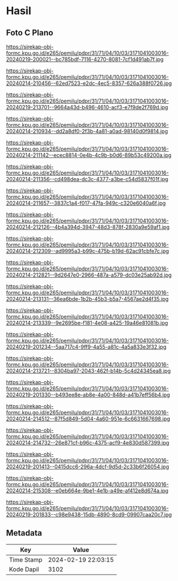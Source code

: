 # Hasil

## Foto C Plano

https://sirekap-obj-formc.kpu.go.id/e265/pemilu/pdpr/31/71/04/10/03/3171041003016-20240219-200021--bc785bdf-7116-4270-8081-7cf1d491ab7f.jpg

https://sirekap-obj-formc.kpu.go.id/e265/pemilu/pdpr/31/71/04/10/03/3171041003016-20240214-210456--62ed7523-e2dc-4ec5-8357-626a388f0726.jpg

https://sirekap-obj-formc.kpu.go.id/e265/pemilu/pdpr/31/71/04/10/03/3171041003016-20240219-213701--9664a43d-b496-4610-acf3-e7f9de2f769d.jpg

https://sirekap-obj-formc.kpu.go.id/e265/pemilu/pdpr/31/71/04/10/03/3171041003016-20240214-210934--dd2a8df0-2f3b-4a81-a0ad-98140d0f9814.jpg

https://sirekap-obj-formc.kpu.go.id/e265/pemilu/pdpr/31/71/04/10/03/3171041003016-20240214-211142--ecec8814-0e4b-4c9b-b0d6-89b53c49200a.jpg

https://sirekap-obj-formc.kpu.go.id/e265/pemilu/pdpr/31/71/04/10/03/3171041003016-20240214-211356--cd498dea-dc3c-4377-a3be-c54d5837f01f.jpg

https://sirekap-obj-formc.kpu.go.id/e265/pemilu/pdpr/31/71/04/10/03/3171041003016-20240214-211657--3837c1a4-f017-47fa-949c-c320e6040a6f.jpg

https://sirekap-obj-formc.kpu.go.id/e265/pemilu/pdpr/31/71/04/10/03/3171041003016-20240214-212126--4b4a394d-3947-48d3-878f-2830a9e59af1.jpg

https://sirekap-obj-formc.kpu.go.id/e265/pemilu/pdpr/31/71/04/10/03/3171041003016-20240214-212309--ad9995a3-b99c-475b-b19d-62ac91cbfe7c.jpg

https://sirekap-obj-formc.kpu.go.id/e265/pemilu/pdpr/31/71/04/10/03/3171041003016-20240214-212821--9d2647e0-2966-487a-a579-dc03e25ab92d.jpg

https://sirekap-obj-formc.kpu.go.id/e265/pemilu/pdpr/31/71/04/10/03/3171041003016-20240214-213131--36ea6bde-1b2b-45b3-b5a7-4567ae2d4f35.jpg

https://sirekap-obj-formc.kpu.go.id/e265/pemilu/pdpr/31/71/04/10/03/3171041003016-20240214-213339--9e2695be-f181-4e08-a425-19a46e81081b.jpg

https://sirekap-obj-formc.kpu.go.id/e265/pemilu/pdpr/31/71/04/10/03/3171041003016-20240219-201234--5aa717c4-9ff9-4a55-a81c-4a5a833e3f32.jpg

https://sirekap-obj-formc.kpu.go.id/e265/pemilu/pdpr/31/71/04/10/03/3171041003016-20240214-213721--8304ba97-2043-462f-b14b-5c4d24345ea8.jpg

https://sirekap-obj-formc.kpu.go.id/e265/pemilu/pdpr/31/71/04/10/03/3171041003016-20240219-201330--b493ee8e-ab8e-4a00-848d-a41b7eff56b4.jpg

https://sirekap-obj-formc.kpu.go.id/e265/pemilu/pdpr/31/71/04/10/03/3171041003016-20240214-214512--87f5d849-5d04-4a60-951e-6c6631667698.jpg

https://sirekap-obj-formc.kpu.go.id/e265/pemilu/pdpr/31/71/04/10/03/3171041003016-20240214-214732--26e871cf-b96c-4375-acf9-4e830d587399.jpg

https://sirekap-obj-formc.kpu.go.id/e265/pemilu/pdpr/31/71/04/10/03/3171041003016-20240219-201413--0415dcc6-296a-4dcf-9d5d-2c33b6f26054.jpg

https://sirekap-obj-formc.kpu.go.id/e265/pemilu/pdpr/31/71/04/10/03/3171041003016-20240214-215308--e0eb664e-9be1-4e1b-a49e-af412e8d674a.jpg

https://sirekap-obj-formc.kpu.go.id/e265/pemilu/pdpr/31/71/04/10/03/3171041003016-20240219-201833--c98e9438-15db-4890-8cd9-09907caa20c7.jpg


## Metadata

| Key        | Value               |
| ---------- | ------------------- |
| Time Stamp | 2024-02-19 22:03:15 |
| Kode Dapil | 3102                |



